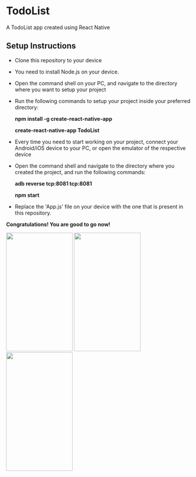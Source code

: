 # TodoList
A TodoList app created using React Native

## Setup Instructions

- Clone this repository to your device
- You need to install Node.js on your device.
- Open the command shell on your PC, and navigate to the directory where you want to setup your project
- Run the following commands to setup your project inside your preferred directory:

    **npm install -g create-react-native-app**
    
    **create-react-native-app TodoList**

- Every time you need to start working on your project, connect your Android/iOS device to your PC, or open the emulator of the respective device
- Open the command shell and navigate to the directory where you created the project, and run the following commands:

    **adb reverse tcp:8081 tcp:8081**
    
    **npm start**
    
- Replace the 'App.js' file on your device with the one that is present in this repository.

**Congratulations! You are good to go now!**

<image src="https://user-images.githubusercontent.com/54185164/109448644-7309a280-7a6c-11eb-818a-a34761a79a03.png" height=320 width=180 /> <image src="https://user-images.githubusercontent.com/54185164/109448681-8583dc00-7a6c-11eb-84c5-f9fae5757692.png" height=320 width=180 /> <image src="https://user-images.githubusercontent.com/54185164/109448703-946a8e80-7a6c-11eb-91b7-48e30c0aaae6.png" height=320 width=180 /> 



